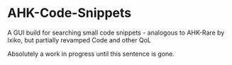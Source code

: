 # AHK-Code-Snippets
 A GUI build for searching small code snippets - analogous to AHK-Rare by lxiko, but partially revamped Code and other QoL


Absolutely a work in progress until this sentence is gone.